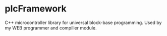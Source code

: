 # plcFramework
C++ microcontroller library for universal block-base programming. Used by my WEB programmer and compiller module.
